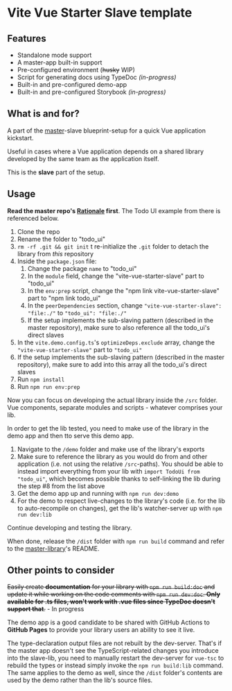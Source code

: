 # Vite Vue Starter **Slave** template

## Features

- Standalone mode support
- A master-app built-in support
- Pre-configured environment (<s>husky</s> WIP)
- Script for generating docs using TypeDoc _(in-progress)_
- Built-in and pre-configured demo-app
- Built-in and pre-configured Storybook _(in-progress)_

## What is and for?

A part of the [master](<(https://github.com/smellyshovel/vite-vue-starter-master)>)-slave blueprint-setup for a quick Vue application kickstart.

Useful in cases where a Vue application depends on a shared library developed by the same team as the application itself.

This is the **slave** part of the setup.

## Usage

**Read the master repo's [Rationale](https://github.com/smellyshovel/vite-vue-starter-master#rationale) first**. The Todo UI example from there is referenced below.

1. Clone the repo
2. Rename the folder to "todo_ui"
3. `rm -rf .git && git init` t re-initialize the `.git` folder to detach the library from _this_ repository
4. Inside the `package.json` file:
   1. Change the package `name` to "todo_ui"
   2. In the `module` field, change the "vite-vue-starter-slave" part to "todo_ui"
   3. In the `env:prep` script, change the "npm link vite-vue-starter-slave" part to "npm link todo_ui"
   4. In the `peerDependencies` section, change `"vite-vue-starter-slave": "file:./"` to `"todo_ui": "file:./"`
   5. If the setup implements the sub-slaving pattern (described in the master repository), make sure to also reference all the todo_ui's direct slaves
5. In the `vite.demo.config.ts`'s `optimizeDeps.exclude` array, change the `"vite-vue-starter-slave"` part to `"todo_ui"`
6. If the setup implements the sub-slaving pattern (described in the master repository), make sure to add into this array all the todo_ui's direct slaves
7. Run `npm install`
8. Run `npm run env:prep`

Now you can focus on developing the actual library inside the `/src` folder. Vue components, separate modules and scripts - whatever comprises your lib.

In order to get the lib tested, you need to make use of the library in the demo app and then tto serve this demo app.

1. Navigate to the `/demo` folder and make use of the library's exports
2. Make sure to reference the library as you would do from and other application (i.e. not using the relative `/src`-paths). You should be able to instead import everything from your lib with `import TodoUi from "todo_ui"`, which becomes possible thanks to self-linking the lib during the step #8 from the list above
3. Get the demo app up and running with `npm run dev:demo`
4. For the demo to respect live-changes to the library's code (i.e. for the lib to auto-recompile on changes), get the lib's watcher-server up with `npm run dev:lib`

Continue developing and testing the library.

When done, release the `/dist` folder with `npm run build` command and refer to the [master-library](https://github.com/smellyshovel/vite-vue-starter-slave)'s README.

## Other points to consider

<s>Easily create **documentation** for your library with `npm run build:doc` and update it while working on the code comments with `npm run dev:doc`. **Only available for .ts files, won't work with .vue files since TypeDoc doesn't support that**.</s> - In progress

The demo app is a good candidate to be shared with GitHub Actions to **GitHub Pages** to provide your library users an ability to see it live.

The type-declaration output files are not rebuilt by the dev-server. That's if the master app doesn't see the TypeScript-related changes you introduce into the slave-lib, you need to manually restart the dev-server for `vue-tsc` to rebuild the types or instead simply invoke the `npm run build:lib` command. The same applies to the demo as well, since the `/dist` folder's contents are used by the demo rather than the lib's source files.
